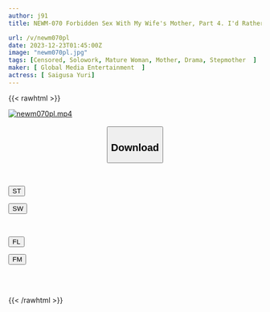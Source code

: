 ```yaml
---
author: j91
title: NEWM-070 Forbidden Sex With My Wife's Mother, Part 4. I'd Rather Have A Mother-in-law Than My Wife... Yuri Saegusa

url: /v/newm070pl
date: 2023-12-23T01:45:00Z
image: "newm070pl.jpg"
tags: [Censored, Solowork, Mature Woman, Mother, Drama, Stepmother	]
maker: [ Global Media Entertainment  ]
actress: [ Saigusa Yuri]
---
```



{{< rawhtml >}}

<div class="video" data-videoid="WeXDKj048ZubD78">
    <a href="javascript:;">
        <img src="/v/newm070pl/newm070pl.jpg" width="WIDTH" height="HEIGHT" alt="newm070pl.mp4" loading="lazy">
    </a>
</div>

<script type="text/javascript" src="https://j91.asia/asset/on-demand-st.js"></script>

<br>
  <link rel="stylesheet" href="https://j91.asia/asset/bs5.css">
  
  <center>
  <button class="btn btn-primary" type="button" data-bs-toggle="collapse" data-bs-target=".multi-collapse" aria-expanded="false" aria-controls="multiCollapseExample1 multiCollapseExample2"><h2>Download</h2></button></center>
</p>
<div class="row">
  <div class="col">
    <div class="collapse multi-collapse" id="multiCollapseExample1">
      <div class="card card-body">
	      	      <br>
<div class="buttons">  
<p><a href="https://streamtape.to/v/WeXDKj048ZubD78" target="_blank"><button class="btn-hover color-3"><i class="fa fa-download"></i> ST</button></a></p>
<p><a href="https://flaswish.com/ahz6sp54y6e9" target="_blank"><button class="btn-hover color-2"><i class="fa fa-download"></i> SW</button></a></p></div>
    </div>
  </div>
</div>
  <div class="col">
    <div class="collapse multi-collapse" id="multiCollapseExample2">
      <div class="card card-body">
	      <br>
<div class="buttons">
<p><a href="javascript:;" target="_blank"><button class="btn-hover color-9"><i class="fa fa-download"></i> FL</button></a></p>
<p><a href="javascript:;" target="_blank"><button class="btn-hover color-8"><i class="fa fa-download"></i> FM</button></a></p></div>
<br><br>
      </div>
    </div>
  </div>
</div>

{{< /rawhtml >}}